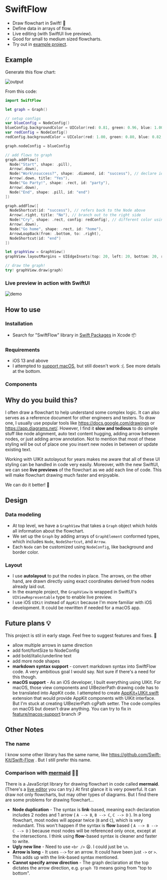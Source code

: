 # SwiftFlow

- Draw flowchart in Swift! 🚀
- Define data in arrays of flow.
- Live editing (with SwiftUI live preview). 
- Good for small to medium sized flowcharts.
- Try out in [example project](https://github.com/hlung/SwiftFlowExample).


## Example

Generate this flow chart:

![output](https://user-images.githubusercontent.com/652167/81291213-f2705480-909b-11ea-9206-f3648cfac730.png)

From this code:

```swift
import SwiftFlow
```

```swift
let graph = Graph()

// setup configs
var blueConfig = NodeConfig()
blueConfig.backgroundColor = UIColor(red: 0.81, green: 0.96, blue: 1.00, alpha: 1.00)
var redConfig = NodeConfig()
redConfig.backgroundColor = UIColor(red: 1.00, green: 0.80, blue: 0.82, alpha: 1.00)

graph.nodeConfig = blueConfig

// add flows to graph
graph.addFlow([
  Node("Start", shape: .pill),
  Arrow(.down),
  Node("Work\nsuccess?", shape: .diamond, id: "success"), // declare id for later reference
  Arrow(.down, title: "Yes"),
  Node("Go Party!", shape: .rect, id: "party"),
  Arrow(.down),
  Node("End", shape: .pill, id: "end")
])

graph.addFlow([
  NodeShortcut(id: "success"), // refers back to the Node above
  Arrow(.right, title: "No"), // branch out to the right side
  Node("Cry", shape: .rect, config: redConfig), // different color using config
  Arrow(.down),
  Node("Go home", shape: .rect, id: "home"),
  ArrowLoopBack(from: .bottom, to: .right),
  NodeShortcut(id: "end")
])

let graphView = GraphView()
graphView.layoutMargins = UIEdgeInsets(top: 20, left: 20, bottom: 20, right: 20)

// draw the graph!
try! graphView.draw(graph)
```

### Live preview in action with SwiftUI

![demo](https://user-images.githubusercontent.com/652167/81291197-edaba080-909b-11ea-9320-159b535751fd.gif)


## How to use

### Installation
- Search for "SwiftFlow" library in [Swift Packages](https://developer.apple.com/documentation/xcode/adding_package_dependencies_to_your_app) in Xcode 📦 

### Requirements

- iOS 13 and above
- I attempted to [support macOS](https://github.com/hlung/SwiftFlow/tree/feature/macos-support), but still doesn't work :(. See more details at the bottom.

### Components

## Why do you build this?

I often draw a flowchart to help understand some complex logic. It can also serves as a reference document for other engineers and testers.
To draw one, I usually use popular tools like https://docs.google.com/drawings or https://app.diagrams.net/. 
However, I find it **slow and tedious** to do simple stuff like node alignment, auto text content hugging, adding arrow between nodes, or just adding arrow annotation. 
Not to mention that most of these styling will be out of place one you insert new nodes in between or update existing text.

Working with UIKit autolayout for years makes me aware that all of these UI styling can be handled in code very easily.
Moreover, with the new SwiftUI, we can see **live previews** of the flowchart as we add each line of code. This will make flowchart drawing much faster and enjoyable.  

We can do it better! 💪


## Design

### Data modeling

- At top level, we have a `GraphView` that takes a `Graph` object which holds all information about the flowchart.
- We set up the `Graph` by adding arrays of `GraphElement` conformed types, which includes `Node`, `NodeShortcut`, and `Arrow`.
- Each `Node` can be customized using `NodeConfig`, like background and border color.

### Layout

- I use **autolayout** to put the nodes in place. The arrows, on the other hand, are drawn directly using exact coordinates derived from nodes already laid out.
- In the example project, the `GraphView` is wrapped in SwiftUI's `UIViewRepresentable` type to enable live preview.
- I use iOS `UIKit` instead of `AppKit` because I'm more familiar with iOS development. It could be rewritten if needed for a macOS app.


## Future plans 💡
This project is stil in early stage. Feel free to suggest features and fixes. 🙂
- allow multiple arrows in same direction
- add font/fontSize to NodeConfig
- add bold/italic/underline text
- add more node shapes
- **markdown syntax support** - convert markdown syntax into SwiftFlow code. A very ambitious goal I would say. Not sure if there's a need for this though.
- **macOS support** - As an iOS developer, I built everything using UIKit. For macOS, those view components and UIBezierPath drawing code has to be translated into AppKit code. I attempted to create [AppKit+UIKit.swift](https://github.com/hlung/SwiftFlow/tree/feature/macos-support/Sources/SwiftFlow/AppKit%2BUIKit) extension that would provide AppKit components with UIKit interface. But I'm stuck at creating UIBezierPath cgPath setter. The code compiles on macOS but doesn't draw anything. You can try to fix in [feature/macos-support](https://github.com/hlung/SwiftFlow/tree/feature/macos-support) branch :P


## Other Notes

### The name

I know some other library has the same name, like https://github.com/Swift-Kit/Swift-Flow . But I still prefer this name.

### Comparison with [mermaid](https://mermaidjs.github.io/#/) 🧜‍♀️

There is a JavaScript library for drawing flowchart in code called **mermaid**. (There's a [live editor](https://mermaid-js.github.io/mermaid-live-editor) you can try.)
At first glance it is very powerful. It can draw not only flowcharts, but may other types of diagrams. But I find there are some problems for drawing flowchart...

- **Node duplication** - The syntax is **link**-based, meaning each declaration includes 2 nodes and 1 arrow ( `A --> B`, `B --> C`, `C --> D` ). In a long flowchart, most nodes will appear  twice (`B` and `C`), which is very redundant. This won't happen if the syntax is **flow** based ( `A --> B --> C --> D` ) because most nodes will be referenced only once, except at the intersections. I think using **flow**-based syntax is cleaner and faster to write.
- **Ugly new line** - Need to use `<br />` 😫. I could just be `\n`.
- **Arrow is long** - It uses `-->` for an arrow. It could have been just `->` or `>`. This adds up with the link-based syntax mentioned.
- **Cannot specify arrow direction** - The graph declaration at the top dictates the arrow direction, e.g. `graph TD` means going from "top to bottom".
